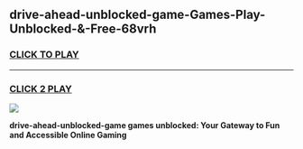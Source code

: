 
## drive-ahead-unblocked-game-Games-Play-Unblocked-&-Free-68vrh
<h3>
<a href="https://premium76.site?title=drive-ahead-unblocked-game&ref=24A">CLICK TO PLAY</a></h3>
<hr>

<h3>
<a href="https://premium76.site?title=drive-ahead-unblocked-game&ref=24A">CLICK 2 PLAY</a>
  
</h3>

<a href="https://premium76.site?title=drive-ahead-unblocked-game&ref=24A"><img src="https://clearcache.store/games.png"></a>


**drive-ahead-unblocked-game games unblocked: Your Gateway to Fun and Accessible Online Gaming**
